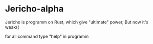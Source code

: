 # Jericho-alpha
Jericho is programm on Rust, which give "ultimate" power, But now it's weak((

for all command type "help" in programm
